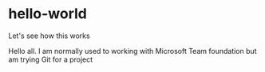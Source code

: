 # hello-world
Let's see how this works

Hello all.  I am normally used to working with Microsoft Team foundation but am trying Git for a project
